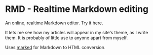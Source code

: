 RMD - Realtime Markdown editing
===============================
An online, realtime Markdown editor. Try it [here](http://cturt.github.io/RMD/).

It lets me see how my articles will appear in my site's theme, as I write them. It is probably of little use to anyone apart from myself.

Uses [marked](https://github.com/chjj/marked) for Markdown to HTML conversion.